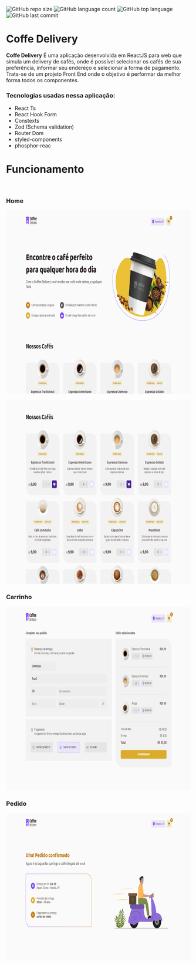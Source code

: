 ![GitHub repo size](https://img.shields.io/github/repo-size/LucasHARosa/Coffe_delivery)
![GitHub language count](https://img.shields.io/github/languages/count/LucasHARosa/Coffe_delivery)
![GitHub top language](https://img.shields.io/github/languages/top/LucasHARosa/Coffe_delivery)
![GitHub last commit](https://img.shields.io/github/last-commit/LucasHARosa/Coffe_delivery)

# Coffe Delivery

<strong>Coffe Delivery</strong> É uma aplicação desenvolvida em ReactJS para web que simula um delivery de cafés, onde é possível selecionar os cafés de sua preferência, informar seu endereço e selecionar a forma de pagamento. Trata-se de um projeto Front End onde o objetivo é performar da melhor forma todos os componentes.

### Tecnologias usadas nessa aplicação:

* React Ts
* React Hook Form
* Constexts
* Zod (Schema validation)
* Router Dom
* styled-components
* phosphor-reac

# Funcionamento
<p align="center">
    <img height="500" src="./imagens/Coffe_delivery2.gif" alt="">
</p>

### Home
<p align="center">
    <img height="500" src="./imagens/coffe_deliveryHome.png" alt="">
</p>
<p align="center">
    <img  height="500" src="./imagens/coffe_deliveryHome2.png" alt="">
</p>


### Carrinho
<p align="center">
    <img  height="500" src="./imagens/coffe_deliverycart.png" alt="">
</p>

### Pedido
<p align="center">
    <img  height="400" src="./imagens/coffe_deliveryorder.png" alt="">
</p>

